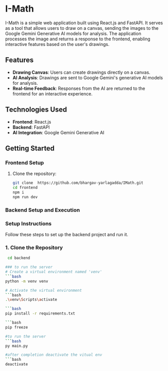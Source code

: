 # I-Math

I-Math is a simple web application built using React.js and FastAPI. It serves as a tool that allows users to draw on a canvas, sending the images to the Google Gemini Generative AI models for analysis. The application processes the image and returns a response to the frontend, enabling interactive features based on the user's drawings.

## Features

- **Drawing Canvas**: Users can create drawings directly on a canvas.
- **AI Analysis**: Drawings are sent to Google Gemini's generative AI models for analysis.
- **Real-time Feedback**: Responses from the AI are returned to the frontend for an interactive experience.

## Technologies Used

- **Frontend**: React.js
- **Backend**: FastAPI
- **AI Integration**: Google Gemini Generative AI

## Getting Started


### Frontend Setup

1. Clone the repository:
   ```bash
   git clone  https://github.com/bhargav-yarlagadda/IMath.git
   cd frontend
   npm i 
   npm run dev


### Backend Setup and Execution


### Setup Instructions

Follow these steps to set up the backend project and run it.

### 1. Clone the Repository


```bash
 cd backend

### to run the server
# Create a virtual environment named 'venv'
```bash
python -m venv venv

# Activate the virtual environment
```bash
.\venv\Scripts\activate

```bash
pip install -r requirements.txt

```bash
pip freeze

#to run the server
```bash
py main.py 

#after completion deactivate the vitual env
```bash
deactivate


